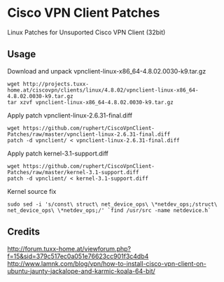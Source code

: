 Cisco VPN Client Patches
========================

Linux Patches for Unsuported Cisco VPN Client (32bit)

Usage
-----

Download and unpack vpnclient-linux-x86_64-4.8.02.0030-k9.tar.gz

    wget http://projects.tuxx-home.at/ciscovpn/clients/linux/4.8.02/vpnclient-linux-x86_64-4.8.02.0030-k9.tar.gz
    tar xzvf vpnclient-linux-x86_64-4.8.02.0030-k9.tar.gz 

Apply patch vpnclient-linux-2.6.31-final.diff

    wget https://github.com/ruphert/CiscoVpnClient-Patches/raw/master/vpnclient-linux-2.6.31-final.diff
    patch -d vpnclient/ < vpnclient-linux-2.6.31-final.diff

Apply patch kernel-3.1-support.diff

    wget https://github.com/ruphert/CiscoVpnClient-Patches/raw/master/kernel-3.1-support.diff
    patch -d vpnclient/ < kernel-3.1-support.diff 

Kernel source fix

    sudo sed -i 's/const\ struct\ net_device_ops\ \*netdev_ops;/struct\ net_device_ops\ \*netdev_ops;/' `find /usr/src -name netdevice.h`

Credits
-------

http://forum.tuxx-home.at/viewforum.php?f=15&sid=379c517ec0a051e76623cc901f3c4db4
http://www.lamnk.com/blog/vpn/how-to-install-cisco-vpn-client-on-ubuntu-jaunty-jackalope-and-karmic-koala-64-bit/

